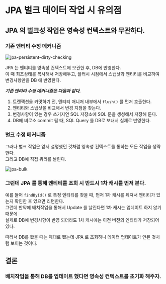 # JPA 벌크 데이터 작업 시 유의점

## JPA 의 벌크성 작업은 영속성 컨텍스트와 무관하다.

### 기존 엔티티 수정 메커니즘

![jpa-persistent-dirty-checking](https://user-images.githubusercontent.com/45758481/147894382-b592c7cc-8baf-404d-9e2c-e51c6430c034.png)


JPA 는 엔티티를 영속성 컨텍스트에 보관한 후, DB에 반영한다. </br>
이 때 최초상태를 복사해서 저장해두고, 플러시 시점에서 스냅샷과 엔티티를 비교하여 변경사항만을 DB 에 반영한다.</br>

_**기존 엔티티 수정 메커니즘은 다음과 같다.**_
1. 트랜잭션을 커밋하기 전, 엔티티 매니저 내부에서 `flush()` 를 먼저 호출한다.
2. 엔티티와 스냅샷을 비교해서 변경 지점을 찾는다.
3. 변경사항이 있는 경우 쓰기지연 SQL 저장소에 SQL 문을 생성해서 저장해 둔다.
4. DB에 비로소 commit 될 때, SQL Query 를 DB로 보내서 실제로 반영한다.


### 벌크 수정 메커니즘

그러나 벌크 작업은 앞서 설명했던 것처럼 영속성 컨텍스트를 통하는 모든 작업을 생략한다.</br>
그리고 DB에 직접 쿼리를 날린다.

![jpa-bulk](https://user-images.githubusercontent.com/45758481/147894389-a34b5fc3-cf3e-433a-878b-2443afcb58e6.png)

### 그런데 JPA 를 통해 엔티티를 조회 시 반드시 1차 캐시를 먼저 본다.

예를 들어 `findById()` 로 특정 엔티티를 찾을 때, 먼저 1차 캐시를 뒤져서 엔티티가 있는지 확인한 후 있으면 리턴한다.</br>
그런데 만약에 배치작업을 통해서 Update 를 날린다면 1차 캐시는 업데이트 하지 않기 때문에</br>
실제로 DB에 변경사항이 반영 되더라도 1차 캐시에는 이전 버전의 엔티티가 저장되어 있다.</br>

따라서 DB를 봤을 때는 제대로 됐는데 JPA 로 조회하니 데이터 업데이트가 안된 것처럼 보이는 것이다.

## 결론 
### 배치작업을 통해 DB를 업데이트 했다면 영속성 컨텍스트를 초기화 해주자.
